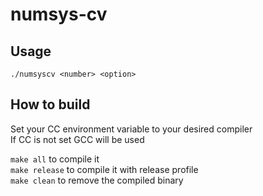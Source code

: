 # numsys-cv
## Usage
``./numsyscv <number> <option>``
## How to build
Set your CC environment variable to your desired compiler<br>
If CC is not set GCC will be used<br>

``make all`` to compile it<br>
``make release`` to compile it with release profile<br>
``make clean`` to remove the compiled binary<br>

